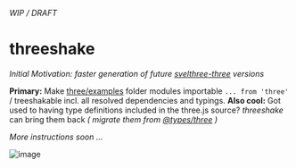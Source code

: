 *WIP / DRAFT*
# threeshake
*Initial Motivation: faster generation of future [svelthree-three](https://github.com/vatro/svelthree-three) versions*

**Primary:** Make [three/examples](https://github.com/mrdoob/three.js/tree/dev/examples) folder modules importable `... from 'three'` / treeshakable incl. all resolved dependencies and typings.
**Also cool:** Got used to having type definitions included in the three.js source? *threeshake* can bring them back *( migrate them from [@types/three](https://github.com/DefinitelyTyped/DefinitelyTyped/tree/master/types/three) )*

*More instructions soon ...*

![image](https://user-images.githubusercontent.com/3778969/113224745-58edfa80-928c-11eb-9f5b-67d56bbc7dc8.png)
